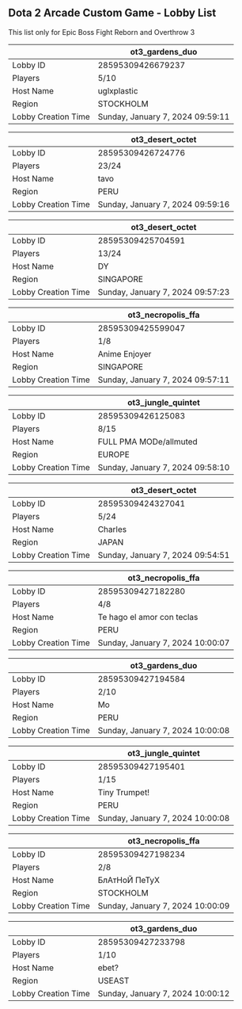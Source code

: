 ## Dota 2 Arcade Custom Game - Lobby List

This list only for Epic Boss Fight Reborn and Overthrow 3

|  | ot3_gardens_duo |
| ------ | ------ |
| Lobby ID | 28595309426679237 |
| Players | 5/10 |
| Host Name | uglxplastic |
| Region | STOCKHOLM |
| Lobby Creation Time | Sunday, January 7, 2024 09:59:11 |


|  | ot3_desert_octet |
| ------ | ------ |
| Lobby ID | 28595309426724776 |
| Players | 23/24 |
| Host Name | tavo |
| Region | PERU |
| Lobby Creation Time | Sunday, January 7, 2024 09:59:16 |


|  | ot3_desert_octet |
| ------ | ------ |
| Lobby ID | 28595309425704591 |
| Players | 13/24 |
| Host Name | DY |
| Region | SINGAPORE |
| Lobby Creation Time | Sunday, January 7, 2024 09:57:23 |


|  | ot3_necropolis_ffa |
| ------ | ------ |
| Lobby ID | 28595309425599047 |
| Players | 1/8 |
| Host Name | Anime Enjoyer |
| Region | SINGAPORE |
| Lobby Creation Time | Sunday, January 7, 2024 09:57:11 |


|  | ot3_jungle_quintet |
| ------ | ------ |
| Lobby ID | 28595309426125083 |
| Players | 8/15 |
| Host Name | FULL PMA MODe/allmuted |
| Region | EUROPE |
| Lobby Creation Time | Sunday, January 7, 2024 09:58:10 |


|  | ot3_desert_octet |
| ------ | ------ |
| Lobby ID | 28595309424327041 |
| Players | 5/24 |
| Host Name | Charles |
| Region | JAPAN |
| Lobby Creation Time | Sunday, January 7, 2024 09:54:51 |


|  | ot3_necropolis_ffa |
| ------ | ------ |
| Lobby ID | 28595309427182280 |
| Players | 4/8 |
| Host Name | Te hago el amor con teclas |
| Region | PERU |
| Lobby Creation Time | Sunday, January 7, 2024 10:00:07 |


|  | ot3_gardens_duo |
| ------ | ------ |
| Lobby ID | 28595309427194584 |
| Players | 2/10 |
| Host Name | Mo |
| Region | PERU |
| Lobby Creation Time | Sunday, January 7, 2024 10:00:08 |


|  | ot3_jungle_quintet |
| ------ | ------ |
| Lobby ID | 28595309427195401 |
| Players | 1/15 |
| Host Name | Tiny Trumpet! |
| Region | PERU |
| Lobby Creation Time | Sunday, January 7, 2024 10:00:08 |


|  | ot3_necropolis_ffa |
| ------ | ------ |
| Lobby ID | 28595309427198234 |
| Players | 2/8 |
| Host Name | БлАтНоЙ ПеТуХ |
| Region | STOCKHOLM |
| Lobby Creation Time | Sunday, January 7, 2024 10:00:09 |


|  | ot3_gardens_duo |
| ------ | ------ |
| Lobby ID | 28595309427233798 |
| Players | 1/10 |
| Host Name | ebet? |
| Region | USEAST |
| Lobby Creation Time | Sunday, January 7, 2024 10:00:12 |



